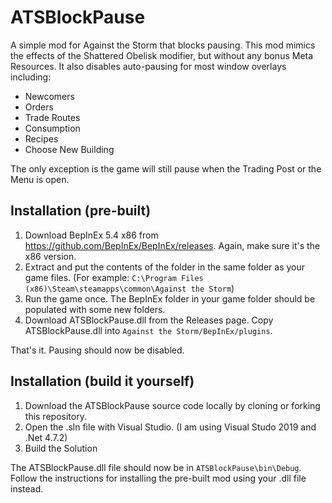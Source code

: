 # ATSBlockPause
A simple mod for Against the Storm that blocks pausing. 
This mod mimics the effects of the Shattered Obelisk modifier, but without any bonus Meta Resources.
It also disables auto-pausing for most window overlays including:

- Newcomers
- Orders
- Trade Routes
- Consumption
- Recipes
- Choose New Building

The only exception is the game will still pause when the Trading Post or the Menu is open.

## Installation (pre-built)
1. Download BepInEx 5.4 x86 from https://github.com/BepInEx/BepInEx/releases. Again, make sure it's the x86 version. 
2. Extract and put the contents of the folder in the same folder as your game files. (For example: `C:\Program Files (x86)\Steam\steamapps\common\Against the Storm`)
3. Run the game once. The BepInEx folder in your game folder should be populated with some new folders.
4. Download ATSBlockPause.dll from the Releases page. Copy ATSBlockPause.dll into `Against the Storm/BepInEx/plugins`.

That's it. Pausing should now be disabled.

## Installation (build it yourself)
1. Download the ATSBlockPause source code locally by cloning or forking this repository. 
2. Open the .sln file with Visual Studio. (I am using Visual Studo 2019 and .Net 4.7.2)
3. Build the Solution

The ATSBlockPause.dll file should now be in `ATSBlockPause\bin\Debug`. 
Follow the instructions for installing the pre-built mod using your .dll file instead.


